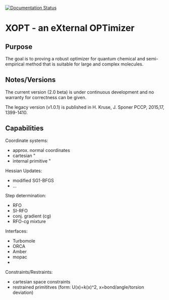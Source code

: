 [![Documentation Status](https://readthedocs.org/projects/xopt/badge/?version=latest)](http://xopt.readthedocs.io/en/latest/?badge=latest)

# XOPT - an eXternal OPTimizer

## Purpose
The goal is to proving a robust optimizer for quantum chemical and semi-empirical method
that is suitable for large and complex molecules.

## Notes/Versions
The current version (2.0 beta) is under continuous development and no warranty for correctness can be given.

The legacy version (v1.0.1) is published in H. Kruse, J. Sponer PCCP, 2015,17, 1399-1410. 

## Capabilities

Coordinate systems:
- approx. normal coordinates
- cartesian "
- internal primitive "

Hessian Updates:
- modified SG1-BFGS
- ...

Step determination:
- RFO
- SI-RFO
- conj. gradient (cg)
- RFO-cg mixture

Interfaces:
- Turbomole
- ORCA
- Amber
- mopac
- 

Constraints/Restraints:
- cartesian space constraints
- restrained primititves (form: U(x)=k(x)^2, x=bond/angle/torsion deviation)





